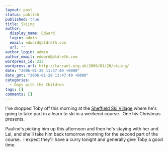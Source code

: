 ```yaml
---
layout: post
status: publish
published: true
title: Skiing
author:
  display_name: Edward
  login: admin
  email: edward@aldreth.com
  url: ""
author_login: admin
author_email: edward@aldreth.com
wordpress_id: 232
wordpress_url: http://tarrant.org.uk/2006/01/28/skiing/
date: "2006-01-28 11:47:49 +0000"
date_gmt: "2006-01-28 11:47:49 +0000"
categories:
  - Days with the Children
tags: []
comments: []
---
```


<p>I've dropped Toby off this morning at the <a href="https://www.sheffieldskivillage.co.uk/">Sheffield Ski Village</a> where he's going to take part in a learn to ski in a weekend course.&nbsp; One his Christmas presents.</p>
<p>Pauline's picking him up this afternoon and then he's staying with her and Lal, and she'll take him back tomorrow morning for the second part of the course.&nbsp; I expect they'll have a curry tonight and generally give Toby a good time.</p>
